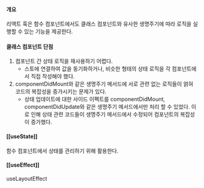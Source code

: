 #### 개요
리액트 훅은 함수 컴포넌트에서도 클래스 컴포넌트와 유사한 생명주기에 따라 로직을 실행할 수 있는 기능을 제공한다.

#### 클래스 컴포넌트 단점
1. 컴포넌트 간 상태 로직을 재사용하기 어렵다.
	- 스토에 연결하여 값을 동기화하거나, 비슷한 형태의 상태 로직을 각 컴포넌트에서 직접 작성해야 했다.
2. componentDidMount와 같은 생명주기 메서드에 서로 관련 없는 로직들이 얽혀 코드의 복잡성을 증가시키는 문제가 있다.
	- 상태 업데이트에 대한 사이드 이펙트를 componentDidMount, componentDidUpdate와 같은 생명주기 메서드에서만 처리 할 수 있었다. 이로 인해 상태 관련 코드들이 생명주기 메서드에서 수정되어 컴포넌트의 복잡성이 증가했다.

#### [[useState]]
함수 컴포넌트에서 상태를 관리하기 위해 활용한다.

#### [[useEffect]]

useLayoutEffect

